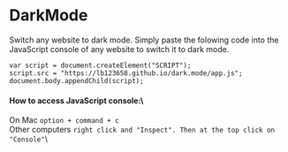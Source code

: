 # DarkMode
Switch any website to dark mode.
Simply paste the folowing code into the JavaScript console of any website to switch it to dark mode.
```
var script = document.createElement("SCRIPT");
script.src = "https://lb123658.github.io/dark.mode/app.js";
document.body.appendChild(script);
```
#### How to access JavaScript console:\
On Mac ```option + command + c```\
Other computers ```right click and "Inspect". Then at the top click on "Console"```\
